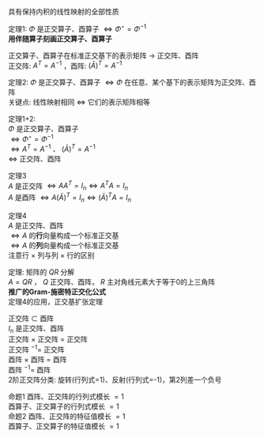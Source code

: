 具有保持内积的线性映射的全部性质  
  
定理1:  $\Phi$ 是正交算子、酉算子 $\iff\Phi^\star=\Phi^{-1}$  
**用伴随算子刻画正交算子、酉算子**  
  
正交算子、酉算子在标准正交基下的表示矩阵 $\longrightarrow$ 正交阵、酉阵  
正交阵:  $A^T=A^{-1}$ ，酉阵:  $(\bar A)^T=A^{-1}$  
  
定理2:  $\Phi$ 是正交算子、酉算子 $\iff\Phi$ 在任意、某个基下的表示矩阵为正交阵、酉阵  
关键点: 线性映射相同 $\iff$ 它们的表示矩阵相等  
  
定理1+2:  
 $\Phi$ 是正交算子、酉算子  
 $\iff\Phi^\star=\Phi^{-1}$  
 $\iff A^T=A^{-1}$ 、 $(\bar A)^T=A^{-1}$  
 $\iff$ 正交阵、酉阵  
  
定理3  
 $A$ 是正交阵 $\iff AA^T=I_n\iff A^TA=I_n$  
 $A$ 是酉阵 $\iff A(\bar A)^T=I_n\iff(\bar A)^TA=I_n$  
  
定理4  
 $A$ 是正交阵、酉阵  
 $\iff A$ 的**行**向量构成一个标准正交基  
 $\iff A$ 的**列**向量构成一个标准正交基  
注意行 $\times$ 列与列 $\times$ 行的区别  
  
定理: 矩阵的 $QR$ 分解  
 $A=QR$ ， $Q$ 正交阵、酉阵， $R$ 主对角线元素大于等于0的上三角阵  
**推广的Gram-施密特正交化公式**  
定理4的应用，正交基扩张定理  
  
正交阵 $\subset$ 酉阵  
 $I_n$ 是正交阵、酉阵  
正交阵 $\times$ 正交阵 $=$ 正交阵  
正交阵 $^{-1}=$ 正交阵  
酉阵 $\times$ 酉阵 $=$ 酉阵  
酉阵 $^{-1}=$ 酉阵  
2阶正交阵分类: 旋转(行列式=1)、反射(行列式=-1)，第2列差一个负号  
  
命题1 酉阵、正交阵的行列式模长 $=1$  
酉算子、正交算子的行列式模长 $=1$  
命题2 酉阵、正交阵的特征值模长 $=1$  
酉算子、正交算子的特征值模长 $=1$  
